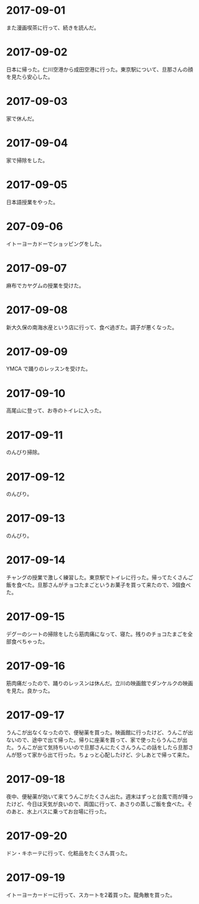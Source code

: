 # 2017-09-01

また漫画喫茶に行って、続きを読んだ。

# 2017-09-02

日本に帰った。仁川空港から成田空港に行った。東京駅について、旦那さんの顔を見たら安心した。

# 2017-09-03

家で休んだ。

# 2017-09-04

家で掃除をした。

# 2017-09-05

日本語授業をやった。

# 207-09-06

イトーヨーカドーでショッピングをした。

# 2017-09-07

麻布でカヤグムの授業を受けた。

# 2017-09-08

新大久保の南海水産という店に行って、食べ過ぎた。調子が悪くなった。

# 2017-09-09

YMCA で踊りのレッスンを受けた。

# 2017-09-10

高尾山に登って、お寺のトイレに入った。

# 2017-09-11

のんびり掃除。

# 2017-09-12

のんびり。

# 2017-09-13

のんびり。

# 2017-09-14

チャングの授業で激しく練習した。東京駅でトイレに行った。帰ってたくさんご飯を食べた。旦那さんがチョコたまごというお菓子を買って来たので、3個食べた。

# 2017-09-15

デグーのシートの掃除をしたら筋肉痛になって、寝た。残りのチョコたまごを全部食べちゃった。

# 2017-09-16

筋肉痛だったので、踊りのレッスンは休んだ。立川の映画館でダンケルクの映画を見た。良かった。

# 2017-09-17

うんこが出なくなったので、便秘薬を買った。映画館に行ったけど、うんこが出ないので、途中で出て帰った。帰りに座薬を買って、家で使ったらうんこが出た。うんこが出て気持ちいいので旦那さんにたくさんうんこの話をしたら旦那さんが怒って家から出て行った。ちょっと心配したけど、少しあとで帰って来た。

# 2017-09-18

夜中、便秘薬が効いて来てうんこがたくさん出た。週末はずっと台風で雨が降ったけど、今日は天気が良いので、両国に行って、あさりの蒸しご飯を食べた。そのあと、水上バスに乗ってお台場に行った。

# 2017-09-20

ドン・キホーテに行って、化粧品をたくさん買った。

# 2017-09-19

イトーヨーカードーに行って、スカートを2着買った。龍角散を買った。

